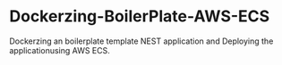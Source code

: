 # Dockerzing-BoilerPlate-AWS-ECS
Dockerzing an boilerplate template NEST application and Deploying the applicationusing AWS ECS.
